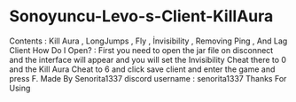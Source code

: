 # Sonoyuncu-Levo-s-Client-KillAura
Contents : Kill Aura , LongJumps , Fly , İnvisibility , Removing Ping , And Lag Client
How Do I Open? : First you need to open the jar file on disconnect and the interface will appear and you will set the Invisibility Cheat there to 0 and the Kill Aura Cheat to 6 and click save client and enter the game and press F.
Made By Senorita1337
discord username : senorita1337
Thanks For Using
